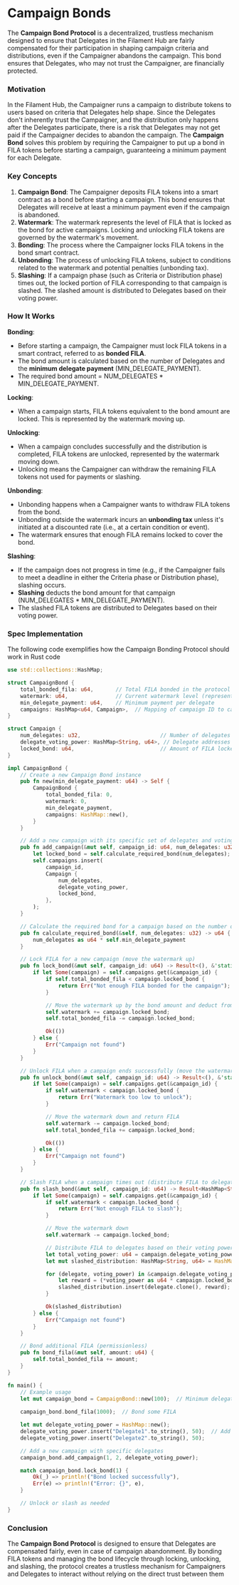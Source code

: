 # Campaign Bonds

The **Campaign Bond Protocol** is a decentralized, trustless mechanism designed to ensure that Delegates in the Filament Hub are fairly compensated for their participation in shaping campaign criteria and distributions, even if the Campaigner abandons the campaign. This bond ensures that Delegates, who may not trust the Campaigner, are financially protected.

### Motivation

In the Filament Hub, the Campaigner runs a campaign to distribute tokens to users based on criteria that Delegates help shape. Since the Delegates don't inherently trust the Campaigner, and the distribution only happens after the Delegates participate, there is a risk that Delegates may not get paid if the Campaigner decides to abandon the campaign. The **Campaign Bond** solves this problem by requiring the Campaigner to put up a bond in FILA tokens before starting a campaign, guaranteeing a minimum payment for each Delegate.

### Key Concepts

1. **Campaign Bond**: The Campaigner deposits FILA tokens into a smart contract as a bond before starting a campaign. This bond ensures that Delegates will receive at least a minimum payment even if the campaign is abandoned.
2. **Watermark**: The watermark represents the level of FILA that is locked as the bond for active campaigns. Locking and unlocking FILA tokens are governed by the watermark's movement.
3. **Bonding**: The process where the Campaigner locks FILA tokens in the bond smart contract.
4. **Unbonding**: The process of unlocking FILA tokens, subject to conditions related to the watermark and potential penalties (unbonding tax).
5. **Slashing**: If a campaign phase (such as Criteria or Distribution phase) times out, the locked portion of FILA corresponding to that campaign is slashed. The slashed amount is distributed to Delegates based on their voting power.

### How It Works

**Bonding**:

- Before starting a campaign, the Campaigner must lock FILA tokens in a smart contract, referred to as **bonded FILA**.
- The bond amount is calculated based on the number of Delegates and the **minimum delegate payment** (MIN_DELEGATE_PAYMENT).
- The required bond amount = NUM_DELEGATES * MIN_DELEGATE_PAYMENT.

**Locking**:

- When a campaign starts, FILA tokens equivalent to the bond amount are locked. This is represented by the watermark moving up.

**Unlocking**:

- When a campaign concludes successfully and the distribution is completed, FILA tokens are unlocked, represented by the watermark moving down.
- Unlocking means the Campaigner can withdraw the remaining FILA tokens not used for payments or slashing.

**Unbonding**:

- Unbonding happens when a Campaigner wants to withdraw FILA tokens from the bond.
- Unbonding outside the watermark incurs an **unbonding tax** unless it's initiated at a discounted rate (i.e., at a certain condition or event).
- The watermark ensures that enough FILA remains locked to cover the bond.

**Slashing**:

- If the campaign does not progress in time (e.g., if the Campaigner fails to meet a deadline in either the Criteria phase or Distribution phase), slashing occurs.
- **Slashing** deducts the bond amount for that campaign (NUM_DELEGATES * MIN_DELEGATE_PAYMENT).
- The slashed FILA tokens are distributed to Delegates based on their voting power.

### Spec Implementation

The following code exemplifies how the Campaign Bonding Protocol should work in Rust code

```rust
use std::collections::HashMap;

struct CampaignBond {
    total_bonded_fila: u64,       // Total FILA bonded in the protocol
    watermark: u64,               // Current watermark level (represents locked FILA)
    min_delegate_payment: u64,    // Minimum payment per delegate
    campaigns: HashMap<u64, Campaign>,  // Mapping of campaign ID to campaign details
}

struct Campaign {
    num_delegates: u32,                         // Number of delegates for this campaign
    delegate_voting_power: HashMap<String, u64>, // Delegate addresses and their voting power for this campaign
    locked_bond: u64,                           // Amount of FILA locked for this campaign
}

impl CampaignBond {
    // Create a new Campaign Bond instance
    pub fn new(min_delegate_payment: u64) -> Self {
        CampaignBond {
            total_bonded_fila: 0,
            watermark: 0,
            min_delegate_payment,
            campaigns: HashMap::new(),
        }
    }

    // Add a new campaign with its specific set of delegates and voting power
    pub fn add_campaign(&mut self, campaign_id: u64, num_delegates: u32, delegate_voting_power: HashMap<String, u64>) {
        let locked_bond = self.calculate_required_bond(num_delegates);
        self.campaigns.insert(
            campaign_id,
            Campaign {
                num_delegates,
                delegate_voting_power,
                locked_bond,
            },
        );
    }

    // Calculate the required bond for a campaign based on the number of delegates
    pub fn calculate_required_bond(&self, num_delegates: u32) -> u64 {
        num_delegates as u64 * self.min_delegate_payment
    }

    // Lock FILA for a new campaign (move the watermark up)
    pub fn lock_bond(&mut self, campaign_id: u64) -> Result<(), &'static str> {
        if let Some(campaign) = self.campaigns.get(&campaign_id) {
            if self.total_bonded_fila < campaign.locked_bond {
                return Err("Not enough FILA bonded for the campaign");
            }

            // Move the watermark up by the bond amount and deduct from total FILA
            self.watermark += campaign.locked_bond;
            self.total_bonded_fila -= campaign.locked_bond;

            Ok(())
        } else {
            Err("Campaign not found")
        }
    }

    // Unlock FILA when a campaign ends successfully (move the watermark down)
    pub fn unlock_bond(&mut self, campaign_id: u64) -> Result<(), &'static str> {
        if let Some(campaign) = self.campaigns.get(&campaign_id) {
            if self.watermark < campaign.locked_bond {
                return Err("Watermark too low to unlock");
            }

            // Move the watermark down and return FILA
            self.watermark -= campaign.locked_bond;
            self.total_bonded_fila += campaign.locked_bond;

            Ok(())
        } else {
            Err("Campaign not found")
        }
    }

    // Slash FILA when a campaign times out (distribute FILA to delegates based on voting power)
    pub fn slash_bond(&mut self, campaign_id: u64) -> Result<HashMap<String, u64>, &'static str> {
        if let Some(campaign) = self.campaigns.get(&campaign_id) {
            if self.watermark < campaign.locked_bond {
                return Err("Not enough FILA to slash");
            }

            // Move the watermark down
            self.watermark -= campaign.locked_bond;

            // Distribute FILA to delegates based on their voting power
            let total_voting_power: u64 = campaign.delegate_voting_power.values().sum();
            let mut slashed_distribution: HashMap<String, u64> = HashMap::new();

            for (delegate, voting_power) in &campaign.delegate_voting_power {
                let reward = (*voting_power as u64 * campaign.locked_bond) / total_voting_power;
                slashed_distribution.insert(delegate.clone(), reward);
            }

            Ok(slashed_distribution)
        } else {
            Err("Campaign not found")
        }
    }

    // Bond additional FILA (permissionless)
    pub fn bond_fila(&mut self, amount: u64) {
        self.total_bonded_fila += amount;
    }
}

fn main() {
    // Example usage
    let mut campaign_bond = CampaignBond::new(100);  // Minimum delegate payment = 100
    
    campaign_bond.bond_fila(1000);  // Bond some FILA

    let mut delegate_voting_power = HashMap::new();
    delegate_voting_power.insert("Delegate1".to_string(), 50);  // Add delegate with voting power
    delegate_voting_power.insert("Delegate2".to_string(), 50);

    // Add a new campaign with specific delegates
    campaign_bond.add_campaign(1, 2, delegate_voting_power);

    match campaign_bond.lock_bond(1) {
        Ok(_) => println!("Bond locked successfully"),
        Err(e) => println!("Error: {}", e),
    }

    // Unlock or slash as needed
}

```

### Conclusion

The **Campaign Bond Protocol** is designed to ensure that Delegates are compensated fairly, even in case of campaign abandonment. By bonding FILA tokens and managing the bond lifecycle through locking, unlocking, and slashing, the protocol creates a trustless mechanism for Campaigners and Delegates to interact without relying on the direct trust between them
